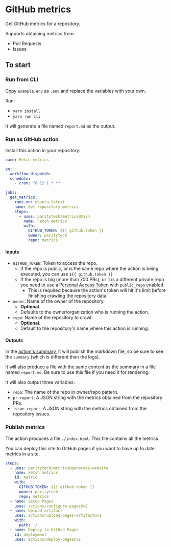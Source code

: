 # GitHub metrics

Get GitHub metrics for a repository.

Supports obtaining metrics from:

- Pull Requests
- Issues

## To start

### Run from CLI

Copy `example.env` as `.env` and replace the variables with your own.

Run:

- `yarn install`
- `yarn run cli`

It will generate a file named `report.md` as the output.

### Run as GitHub action

Install this action in your repository:

```yml
name: Fetch metrics

on:
  workflow_dispatch:
  schedule:
    - cron: "0 12 1 * *"

jobs:
  get_metrics:
    runs-on: ubuntu-latest
    name: Get repository metrics
    steps:
      - uses: paritytech/metrics@main
        name: Fetch metrics
        with:
          GITHUB_TOKEN: ${{ github.token }}
          owner: paritytech
          repo: metrics
```

#### Inputs

- `GITHUB_TOKEN`: Token to access the repo.
  - If the repo is public, or is the same repo where the action is being executed, you can use `${{ github.token }}`
  - If the repo is big (more than 700 PRs), or it is a different private repo you need to use a [Personal Access Token](https://github.com/settings/tokens) with `public_repo` enabled.
    - This is required because the action's token will hit it's limit before finishing crawling the repository data.
- `owner`: Name of the owner of the repository.
  - **Optional**.
  - Defaults to the owner/organization who is running the action.
- `repo`: Name of the repository to crawl.
  - **Optional**.
  - Default to the repository's name where this action is running.

#### Outputs

In the [action's summary](https://github.blog/2022-05-09-supercharging-github-actions-with-job-summaries/), it will publish the markdown file, so be sure to see the `summary` (which is different than the logs).

It will also produce a file with the same content as the summary in a file named `report.md`. Be sure to use this file if you need it for rendering.

It will also output three variables:

- `repo`: The name of the repo in owner/repo pattern.
- `pr-report`: A JSON string with the metrics obtained from the repository PRs.
- `issue-report`: A JSON string with the metrics obtained from the repository issues.

### Publish metrics

The action produces a file `./index.html`. This file contains all the metrics.

You can deploy this site to GitHub pages if you want to have up to date metrics in a site.

```yml
steps:
  - uses: paritytech/metrics@generate-website
    name: Fetch metrics
    id: metric
    with:
      GITHUB_TOKEN: ${{ github.token }}
      owner: paritytech
      repo: metrics
  - name: Setup Pages
    uses: actions/configure-pages@v2
  - name: Upload artifact
    uses: actions/upload-pages-artifact@v1
    with:
      path: ./
  - name: Deploy to GitHub Pages
    id: deployment
    uses: actions/deploy-pages@v1
```
